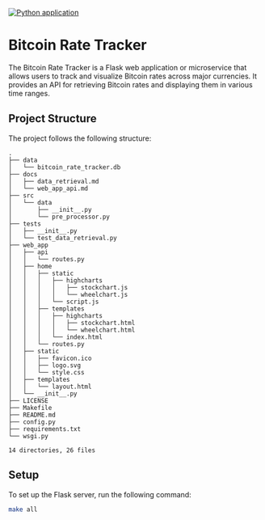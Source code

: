 [![Python application](https://github.com/richardogoma/bitcoin-rate-tracker/actions/workflows/python-app.yml/badge.svg)](https://github.com/richardogoma/bitcoin-rate-tracker/actions/workflows/python-app.yml)

# Bitcoin Rate Tracker

The Bitcoin Rate Tracker is a Flask web application or microservice that allows users to track and visualize Bitcoin rates across major currencies. It provides an API for retrieving Bitcoin rates and displaying them in various time ranges.

## Project Structure
The project follows the following structure:

```
.
├── data
│   └── bitcoin_rate_tracker.db
├── docs
│   ├── data_retrieval.md
│   └── web_app_api.md
├── src
│   └── data
│       ├── __init__.py
│       └── pre_processor.py
├── tests
│   ├── __init__.py
│   └── test_data_retrieval.py
├── web_app
│   ├── api
│   │   └── routes.py
│   ├── home
│   │   ├── static
│   │   │   ├── highcharts
│   │   │   │   ├── stockchart.js
│   │   │   │   └── wheelchart.js
│   │   │   └── script.js
│   │   ├── templates
│   │   │   ├── highcharts
│   │   │   │   ├── stockchart.html
│   │   │   │   └── wheelchart.html
│   │   │   └── index.html
│   │   └── routes.py
│   ├── static
│   │   ├── favicon.ico
│   │   ├── logo.svg
│   │   └── style.css
│   ├── templates
│   │   └── layout.html
│   └── __init__.py
├── LICENSE
├── Makefile
├── README.md
├── config.py
├── requirements.txt
└── wsgi.py

14 directories, 26 files
```

## Setup
To set up the Flask server, run the following command:
```bash
make all
```
